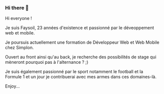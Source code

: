 ### Hi there 👋

Hi everyone !

Je suis Faysoil, 23 années d'existence et passionné par le déveoppement web et mobile.

Je poursuis actuellement une formation de Développeur Web et Web Mobile chez Simplon.

Ouvert au front ainsi qu'au back, je recherche des possibilités de stage qui mèneront pourquoi pas à l'alternance ? ;)

Je suis également passionné par le sport notamment le football et la Formule 1 et un jour je contribuerai avec mes armes dans ces domaines-là.

Enjoy...
